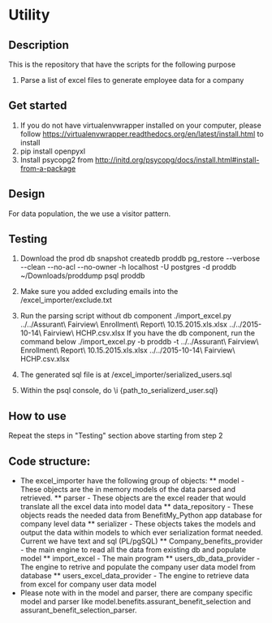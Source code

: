 # Utility

## Description
This is the repository that have the scripts for the following purpose
1. Parse a list of excel files to generate employee data for a company


## Get started
1. If you do not have virtualenvwrapper installed on your computer, please follow https://virtualenvwrapper.readthedocs.org/en/latest/install.html to install
2. pip install openpyxl
3. Install psycopg2 from http://initd.org/psycopg/docs/install.html#install-from-a-package

## Design
For data population, the we use a visitor pattern.

## Testing
1. Download the prod db snapshot
createdb proddb
pg_restore --verbose --clean --no-acl --no-owner -h localhost -U postgres -d proddb ~/Downloads/proddump
psql proddb

2. Make sure you added excluding emails into the /excel_importer/exclude.txt

3. Run the parsing script without db component
./import_excel.py ../../Assurant\ Fairview\ Enrollment\ Report\ 10.15.2015.xls.xlsx ../../2015-10-14\ Fairview\ HCHP.csv.xlsx
If you have the db component, run the command below
./import_excel.py -b proddb -t ../../Assurant\ Fairview\ Enrollment\ Report\ 10.15.2015.xls.xlsx ../../2015-10-14\ Fairview\ HCHP.csv.xlsx

4. The generated sql file is at /excel_importer/serialized_users.sql

5. Within the psql console, do \i {path_to_serializerd_user.sql}

## How to use
Repeat the steps in "Testing" section above starting from step 2 

## Code structure:
* The excel_importer have the following group of objects:
** model - These objects are the in memory models of the data parsed and retrieved.
** parser - These objects are the excel reader that would translate all the excel data into model data
** data_repository - These objects reads the needed data from BenefitMy_Python app database for company level data
** serializer - These objects takes the models and output the data within models to which ever serialization format needed. Current we have text and sql (PL/pgSQL)
** Company_benefits_provider - the main engine to read all the data from existing db and populate model
** import_excel - The main program
** users_db_data_provider - The engine to retrive and populate the company user data model from database
** users_excel_data_provider - The engine to retrieve data from excel for company user data model
* Please note with in the model and parser, there are company specific model and parser like model.benefits.assurant_benefit_selection and assurant_benefit_selection_parser.

